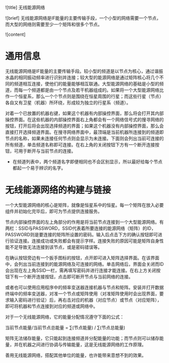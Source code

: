 ![title]
无线能源网络

![brief]
无线能源网络是IF能量的主要传输手段，一个小型的网络需要一个节点，而大型的网络则需要至少一个矩阵和很多个节点。

![content]
# 通用信息

无线能源网络是IF能量的主要传输手段。较小型的频道是以节点为核心，通过谐振水晶的相同振动频率进行识别并连接；较大型的能源网络是通过矩阵核心将几个不同的频道相互连接，使他们的能量能够相互联通。大型能源网络的基础是小型的频道，而每一个频道都是由一个节点及若干机器组成的。如果将一个大型能源网络比作一个恒星系，那么一个个节点则是围绕在恒星周围的行星；而这些行星（节点）各自又有卫星（机器）所环绕，形成较为独立的行星系（频道）。

对着一个已放置的机器右键，如果这个机器有内部操控界面，那么将会打开其内部操控界面。在这些机器的内部操控界面右上角都会有一个网络信号式的搜寻网络的按钮，打开后将会出现选择频道的界面；如果这个机器没有内部操控界面，那么会直接打开选择频道界面。在搜寻网络界面中，最顶端是当前机器所连接到的频道即节点的名称，如果未连接任何节点则会显示为未连接。下面则会列出当前可连接的所有频道，单击频道名称即可连接。在右上角的关闭按钮下方有一个断开连接按钮，可用于断开与当前节点的连接。

* 在频道列表中，两个频道名字即便相同也不会区别显示，所以最好给每个节点都起一个易于辨识的名字。

# 无线能源网络的构建与链接

一个大型能源网络的核心是矩阵，就像是恒星系中的恒星。每一个矩阵在放入必要组件并初始化完毕后，即可为节点提供连接服务。

节点内部操控界面的左上角部分的作用是将当前节点连接到一个大型能源网络。有两栏：SSID与PASSWORD，SSID代表着所要连接的能源网络（矩阵）的ID，PASSWORD则是要连接的矩阵所设置的密码。输入后点击下方的确认按钮即可进行验证连接。连接成功或失败都会有提示字样。连接失败的原因可能是矩阵自身性能不足导致无法连接到该节点，或是密码错误等。

在确认按钮旁边有一个扳手图标的按钮，点开即可进入矩阵选择界面。在该界面中，会列出当前连接到的能源网络及可连接的网络。单击网络后，界面会关闭而ID会出现在左上角SSID一栏，需再填写密码并进行连接才能连接。在右上方关闭按钮下有一个断开连接按钮，点击即可断开节点与当前网络的连接。

或者也可以使用应用程序中的频率变送器连接机器与节点和矩阵。安装并打开数据终端中的频率变送器，对准一个节点或矩阵使用（对准矩阵使用时会出现界面，要求输入密码进行验证）后，再右击对应的机器（对应节点）或节点（对应矩阵），即可将机器和节点连接到对应的频道或网络中。

对于一个无线能源网络，它的能量分配情况遵守下面的公式：

当前节点能量/当前节点总能量 = ∑(节点能量) / ∑(节点总能量)

矩阵无法储存能量，它只能起到连接频道并分配能量的功能；而节点则可以储存能量，并在机器之间进行协调与传输能量，这是无线能源网络的工作原理。

善用无线能源网络，搭配其他单位的能量，也许能带来意想不到的效果。